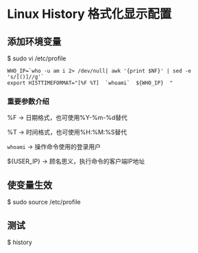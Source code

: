 
# Linux History 格式化显示配置

## 添加环境变量
$ sudo vi /etc/profile

	WHO_IP=`who -u am i 2> /dev/null| awk '{print $NF}' | sed -e 's/[()]//g'`
	export HISTTIMEFORMAT="[%F %T]  `whoami`  ${WHO_IP}  "

### 重要参数介绍

%F -> 日期格式，也可使用%Y-%m-%d替代

%T -> 时间格式，也可使用%H:%M:%S替代

`whoami` -> 操作命令使用的登录用户

${USER_IP} -> 顾名思义，执行命令的客户端IP地址

## 使变量生效
$ sudo source /etc/profile

## 测试
$ history
